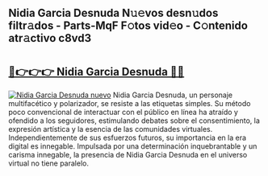 ## Nidia Garcia Desnuda N𝚞𝚎vos desn𝚞dos filtr𝚊dos - Parts-MqF F𝚘tos vid𝚎o - C𝚘ntenido atr𝚊ctivo c8vd3

# <h2><a href="http://mb0abg.tromn.icu/?c=Nidia+Garcia+Desnuda">🔗👉👉👉 Nidia Garcia Desnuda 🔗🔗</a></h2>

[![Nidia Garcia Desnuda nuevo](https://i.imgur.com/pEAQMta.gif)](http://mb0abg.tromn.icu/?c=Nidia+Garcia+Desnuda)
Nidia Garcia Desnuda, un personaje multifacético y polarizador, se resiste a las etiquetas simples. Su método poco convencional de interactuar con el público en línea ha atraído y ofendido a los seguidores, estimulando debates sobre el consentimiento, la expresión artística y la esencia de las comunidades virtuales. Independientemente de sus esfuerzos futuros, su importancia en la era digital es innegable. Impulsada por una determinación inquebrantable y un carisma innegable, la presencia de Nidia Garcia Desnuda en el universo virtual no tiene paralelo.
